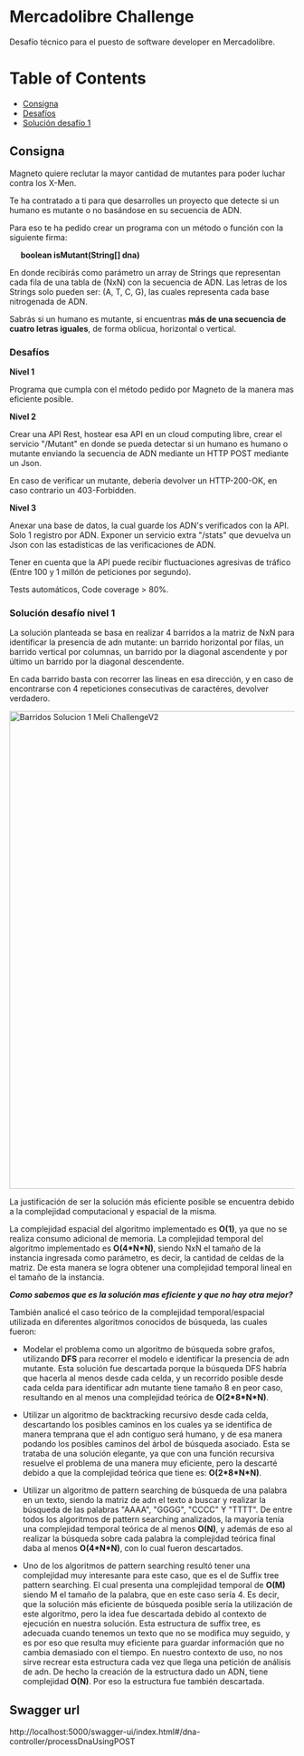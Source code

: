 # Mercadolibre Challenge

 Desafío técnico para el puesto de software developer en Mercadolibre.
 
 # Table of Contents

* [Consigna](#consigna)
* [Desafíos](#desafios)
* [Solución desafío 1](#solucionDesafio1)
 ## Consigna <a name="consigna"></a>
 
 Magneto quiere reclutar la mayor cantidad de mutantes para poder luchar contra los X-Men.
 
 Te ha contratado a ti para que desarrolles un proyecto que detecte si un humano es mutante o no basándose  en su secuencia de ADN.
 
 Para eso te ha pedido crear un programa con un método o función con la siguiente firma:
 
&nbsp;&nbsp;&nbsp;&nbsp; **boolean isMutant(String[] dna)**

En donde recibirás como parámetro un array de Strings que representan cada fila de una tabla de (NxN) con la secuencia de ADN.
Las letras de los Strings solo pueden ser: (A, T, C, G), las cuales representa cada base nitrogenada de ADN.

Sabrás si un humano es mutante, si encuentras **más de una secuencia de cuatro letras iguales**, de forma oblicua, horizontal o vertical.

### Desafíos <a name="desafios"></a>

**Nivel 1**

Programa que cumpla con el método pedido por Magneto de la manera mas eficiente posible.

**Nivel 2**

Crear una API Rest, hostear esa API en un cloud computing libre, crear el servicio "/Mutant" en donde se pueda detectar si un humano
es humano o mutante enviando la secuencia de ADN mediante un HTTP POST mediante un Json.

En caso de verificar un mutante, debería devolver un HTTP-200-OK, en caso contrario un 403-Forbidden.

**Nivel 3**

Anexar una base de datos, la cual guarde los ADN's verificados con la API.
Solo 1 registro por ADN.
Exponer un servicio extra "/stats" que devuelva un Json con las estadísticas de las verificaciones de ADN.

Tener en cuenta que la API puede recibir fluctuaciones agresivas de tráfico (Entre 100 y 1 millón de peticiones por segundo).

Tests automáticos, Code coverage > 80%.

### Solución desafío nivel 1 <a name="solucionDesafio1"></a>

La solución planteada se basa en realizar 4 barridos a la matriz de NxN para identificar la presencia de adn mutante:
un barrido horizontal por filas, un barrido vertical por columnas, un barrido por la diagonal ascendente y por último un barrido por la diagonal descendente.

En cada barrido basta con recorrer las lineas en esa dirección, y en caso de encontrarse con 4 repeticiones consecutivas de caractéres, devolver verdadero.

<img width="843" alt="Barridos Solucion 1 Meli ChallengeV2" src="https://user-images.githubusercontent.com/15307332/159141938-4edaca1f-d1b2-4481-9c56-a89f7c32e542.png">

La justificación de ser la solución más eficiente posible se encuentra debido a la complejidad computacional y espacial de la misma.

La complejidad espacial del algoritmo implementado es **O(1)**, ya que no se realiza consumo adicional de memoria. 
La complejidad temporal del algoritmo implementado es **O(4\*N\*N)**, siendo NxN el tamaño de la instancia ingresada como parámetro, es decir, la cantidad de 
celdas de la matriz. De esta manera se logra obtener una complejidad temporal lineal en el tamaño de la instancia.

***Como sabemos que es la solución mas eficiente y que no hay otra mejor?***

También analicé el caso teórico de la complejidad temporal/espacial utilizada en diferentes algoritmos conocidos de búsqueda, las cuales fueron:

- Modelar el problema como un algoritmo de búsqueda sobre grafos, utilizando **DFS** para recorrer el modelo e identificar la presencia de adn mutante.
Esta solución fue descartada porque la búsqueda DFS habría que hacerla al menos desde cada celda, y un recorrido posible desde cada celda para identificar 
adn mutante tiene tamaño 8 en peor caso, resultando en al menos una complejidad teórica de **O(2*8\*N\*N)**.

- Utilizar un algoritmo de backtracking recursivo desde cada celda, descartando los posibles caminos en los cuales ya se identifica de manera temprana 
que el adn contiguo será humano, y de esa manera podando los posibles caminos del árbol de búsqueda asociado. Esta se trataba de una solución elegante, ya que 
con una función recursiva resuelve el problema de una manera muy eficiente, pero la descarté debido a que la complejidad teórica que tiene es: **O(2*8\*N\*N)**. 

- Utilizar un algoritmo de pattern searching de búsqueda de una palabra en un texto, siendo la matriz de adn el texto a buscar y realizar la búsqueda de las palabras
"AAAA", "GGGG", "CCCC" Y "TTTT". De entre todos los algoritmos de pattern searching analizados, la mayoría tenía una complejidad temporal teórica de al menos **O(N)**,
y además de eso al realizar la búsqueda sobre cada palabra la complejidad teórica final daba al menos **O(4\*N\*N)**, con lo cual fueron descartados.

- Uno de los algoritmos de pattern searching resultó tener una complejidad muy interesante para este caso, que es el de Suffix tree pattern searching. 
El cual presenta una complejidad temporal de **O(M)** siendo M el tamaño de la palabra, que en este caso sería 4. 
Es decir, que la solución más eficiente de búsqueda posible sería la utilización de este algoritmo, pero la idea fue descartada debido al contexto de ejecución en
nuestra solución. Esta estructura de suffix tree, es adecuada cuando tenemos un texto que no se modifica muy seguido, y es por eso que resulta muy eficiente para guardar información que no cambia demasiado con el tiempo. En nuestro contexto de uso, no nos sirve recrear esta estructura cada vez que llega una petición de 
análisis de adn. De hecho la creación de la estructura dado un ADN, tiene complejidad **O(N)**. Por eso la estructura fue también descartada.






## Swagger url

http://localhost:5000/swagger-ui/index.html#/dna-controller/processDnaUsingPOST
